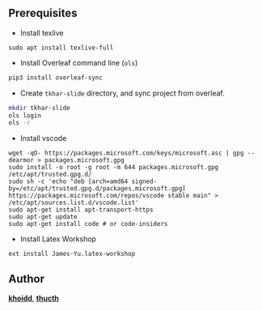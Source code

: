 ## Prerequisites

- Install texlive

```
sudo apt install texlive-full
```

- Install Overleaf command line (`ols`)

```sh
pip3 install overleaf-sync
```

- Create `tkhar-slide` directory, and sync project from overleaf.

```sh
mkdir tkhar-slide
ols login
ols -r
```

- Install vscode

```
wget -qO- https://packages.microsoft.com/keys/microsoft.asc | gpg --dearmor > packages.microsoft.gpg
sudo install -o root -g root -m 644 packages.microsoft.gpg /etc/apt/trusted.gpg.d/
sudo sh -c 'echo "deb [arch=amd64 signed-by=/etc/apt/trusted.gpg.d/packages.microsoft.gpg] https://packages.microsoft.com/repos/vscode stable main" > /etc/apt/sources.list.d/vscode.list'
sudo apt-get install apt-transport-https
sudo apt-get update
sudo apt-get install code # or code-insiders
```

- Install Latex Workshop

```
ext install James-Yu.latex-workshop
```

## Author

[**khoidd**](), [**thucth**]()